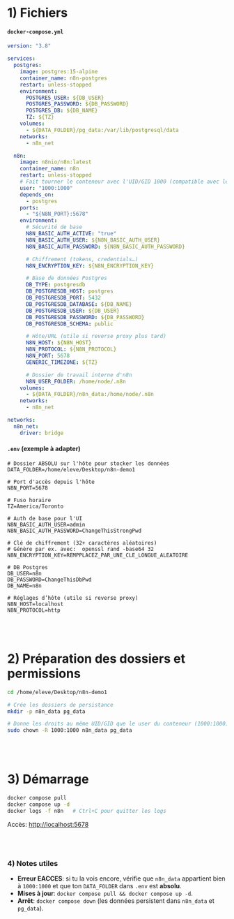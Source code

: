 # 1) Fichiers

#### `docker-compose.yml`

```yaml
version: "3.8"

services:
  postgres:
    image: postgres:15-alpine
    container_name: n8n-postgres
    restart: unless-stopped
    environment:
      POSTGRES_USER: ${DB_USER}
      POSTGRES_PASSWORD: ${DB_PASSWORD}
      POSTGRES_DB: ${DB_NAME}
      TZ: ${TZ}
    volumes:
      - ${DATA_FOLDER}/pg_data:/var/lib/postgresql/data
    networks:
      - n8n_net

  n8n:
    image: n8nio/n8n:latest
    container_name: n8n
    restart: unless-stopped
    # Fait tourner le conteneur avec l'UID/GID 1000 (compatible avec les fichiers montés)
    user: "1000:1000"
    depends_on:
      - postgres
    ports:
      - "${N8N_PORT}:5678"
    environment:
      # Sécurité de base
      N8N_BASIC_AUTH_ACTIVE: "true"
      N8N_BASIC_AUTH_USER: ${N8N_BASIC_AUTH_USER}
      N8N_BASIC_AUTH_PASSWORD: ${N8N_BASIC_AUTH_PASSWORD}

      # Chiffrement (tokens, credentials…)
      N8N_ENCRYPTION_KEY: ${N8N_ENCRYPTION_KEY}

      # Base de données Postgres
      DB_TYPE: postgresdb
      DB_POSTGRESDB_HOST: postgres
      DB_POSTGRESDB_PORT: 5432
      DB_POSTGRESDB_DATABASE: ${DB_NAME}
      DB_POSTGRESDB_USER: ${DB_USER}
      DB_POSTGRESDB_PASSWORD: ${DB_PASSWORD}
      DB_POSTGRESDB_SCHEMA: public

      # Hôte/URL (utile si reverse proxy plus tard)
      N8N_HOST: ${N8N_HOST}
      N8N_PROTOCOL: ${N8N_PROTOCOL}
      N8N_PORT: 5678
      GENERIC_TIMEZONE: ${TZ}

      # Dossier de travail interne d'n8n
      N8N_USER_FOLDER: /home/node/.n8n
    volumes:
      - ${DATA_FOLDER}/n8n_data:/home/node/.n8n
    networks:
      - n8n_net

networks:
  n8n_net:
    driver: bridge
```

#### `.env` (exemple à adapter)

```dotenv
# Dossier ABSOLU sur l'hôte pour stocker les données
DATA_FOLDER=/home/eleve/Desktop/n8n-demo1

# Port d'accès depuis l'hôte
N8N_PORT=5678

# Fuso horaire
TZ=America/Toronto

# Auth de base pour l'UI
N8N_BASIC_AUTH_USER=admin
N8N_BASIC_AUTH_PASSWORD=ChangeThisStrongPwd

# Clé de chiffrement (32+ caractères aléatoires)
# Génère par ex. avec:  openssl rand -base64 32
N8N_ENCRYPTION_KEY=REMPPLACEZ_PAR_UNE_CLE_LONGUE_ALEATOIRE

# DB Postgres
DB_USER=n8n
DB_PASSWORD=ChangeThisDbPwd
DB_NAME=n8n

# Réglages d’hôte (utile si reverse proxy)
N8N_HOST=localhost
N8N_PROTOCOL=http
```


<br/>
<br/>

# 2) Préparation des dossiers et permissions

```bash
cd /home/eleve/Desktop/n8n-demo1

# Crée les dossiers de persistance
mkdir -p n8n_data pg_data

# Donne les droits au même UID/GID que le user du conteneur (1000:1000)
sudo chown -R 1000:1000 n8n_data pg_data
```

<br/>
<br/>


# 3) Démarrage

```bash
docker compose pull
docker compose up -d
docker logs -f n8n   # Ctrl+C pour quitter les logs
```

Accès: [http://localhost:5678](http://localhost:5678)


<br/>
<br/>

### 4) Notes utiles

* **Erreur EACCES**: si tu la vois encore, vérifie que `n8n_data` appartient bien à `1000:1000` et que ton `DATA_FOLDER` dans `.env` est **absolu**.
* **Mises à jour**: `docker compose pull && docker compose up -d`.
* **Arrêt**: `docker compose down` (les données persistent dans `n8n_data` et `pg_data`).

